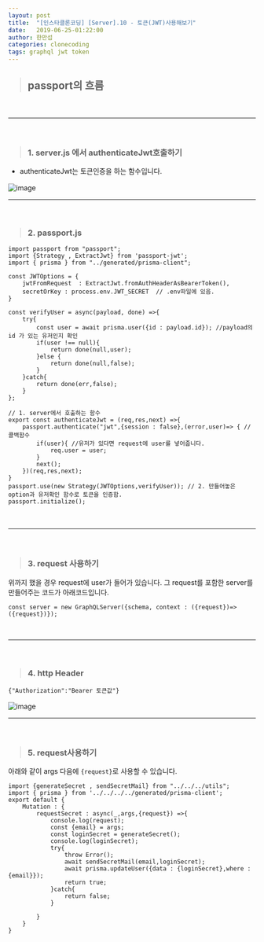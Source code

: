 ```yaml
---
layout: post
title:  "[인스타클론코딩] [Server].10 - 토큰(JWT)사용해보기"
date:   2019-06-25-01:22:00
author: 한만섭
categories: clonecoding
tags: graphql jwt token
---
```




  
  
> ## passport의 흐름  
　  
 
***

　  
   
  > ### 1. server.js 에서 authenticateJwt호출하기  
    
  * authenticateJwt는 토큰인증을 하는 함수입니다.  
  
  ![image](https://user-images.githubusercontent.com/46010705/60035619-44102a80-96e8-11e9-923c-fd21baa254b7.png)
    　  
 
***

　  
    
  > ### 2. passport.js
    
  ```
  import passport from "passport";
  import {Strategy , ExtractJwt} from 'passport-jwt';
  import { prisma } from "../generated/prisma-client";

  const JWTOptions = {
      jwtFromRequest  : ExtractJwt.fromAuthHeaderAsBearerToken(),
      secretOrKey : process.env.JWT_SECRET  // .env파일에 있음. 
  }

  const verifyUser = async(payload, done) =>{
      try{
          const user = await prisma.user({id : payload.id}); //payload의 id 가 있는 유저인지 확인 
          if(user !== null){
              return done(null,user);
          }else {
              return done(null,false);
          }
      }catch{
          return done(err,false);
      }
  };

  // 1. server에서 호출하는 함수 
  export const authenticateJwt = (req,res,next) =>{
      passport.authenticate("jwt",{session : false},(error,user)=> { // 콜백함수 
          if(user){ //유저가 있다면 request에 user를 넣어줍니다. 
              req.user = user;
          }
          next(); 
      })(req,res,next);
  }
  passport.use(new Strategy(JWTOptions,verifyUser)); // 2. 만들어놓은 option과 유저확인 함수로 토큰을 인증함. 
  passport.initialize();
  ```
  　  
 
***

　    
  > ### 3. request 사용하기 
    
  위까지 했을 경우 request에 user가 들어가 있습니다. 그 request를 포함한 server를 만들어주는 코드가 아래코드입니다.  
  
  ```
  const server = new GraphQLServer({schema, context : ({request})=>({request})});
  ```
     　  
 
***

　     
  > ### 4. http Header
    
  ```
  {"Authorization":"Bearer 토큰값"}
  ```
    
  ![image](https://user-images.githubusercontent.com/46010705/60036172-8ab25480-96e9-11e9-8836-7b5ccdf85f7c.png)
    　  
 
***

　      
  > ### 5. request사용하기 
    
  아래와 같이 args 다음에 `{request}`로 사용할 수 있습니다.  
  ```
  import {generateSecret , sendSecretMail} from "../../../utils";
  import { prisma } from '../../../../generated/prisma-client';
  export default {
      Mutation : {
          requestSecret : async(_,args,{request}) =>{
              console.log(request);
              const {email} = args;
              const loginSecret = generateSecret();
              console.log(loginSecret);
              try{
                  throw Error();
                  await sendSecretMail(email,loginSecret);
                  await prisma.updateUser({data : {loginSecret},where : {email}});
                  return true;
              }catch{
                  return false;
              }

          }
      }
  }
  ```
